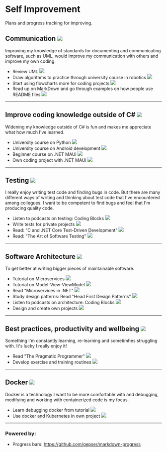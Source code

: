 
# Self Improvement

Plans and progress tracking for improving.  

## Communication ![](https://geps.dev/progress/100)  

Improving my knowledge of standards for documenting and communicating software, such as UML, would improve my communication with others and improve my own coding.  

- Review UML ![](https://geps.dev/progress/100)  
- Draw algorithms to practice through university course in robotics ![](https://geps.dev/progress/100) 
- Start using flowcharts more for coding projects ![](https://geps.dev/progress/100) 
- Read up on MarkDown and go through examples on how people use README files ![](https://geps.dev/progress/100) 
  
***

## Improve coding knowledge outside of C#  ![](https://geps.dev/progress/75)  

Widening my knowledge outside of C# is fun and makes me appreciate what how much I've learned.

- University course on Python ![](https://geps.dev/progress/100)
- University course on Android development ![](https://geps.dev/progress/75)
- Beginner course on .NET MAUI ![](https://geps.dev/progress/75)
- Own coding project with .NET MAUI ![](https://geps.dev/progress/5)

***  
  
## Testing ![](https://geps.dev/progress/50)  

I really enjoy writing test code and finding bugs in code. But there are many different ways of writing and thinking about test code that I've encountered among collegues. I want to be competent to find bugs and feel that I'm producing quality code.  

- Listen to podcasts on testing: Coding Blocks ![](https://geps.dev/progress/100) 
- Write tests for private projects ![](https://geps.dev/progress/80) 
- Read: "C and .NET Core Test-Driven Development" ![](https://geps.dev/progress/20)  
- Read: "The Art of Software Testing" ![](https://geps.dev/progress/20)  

***

## Software Architecture ![](https://geps.dev/progress/60)

To get better at writing bigger pieces of maintainable software.  

- Tutorial on Microservices ![](https://geps.dev/progress/100)
- Tutorial on Model-View-ViewModel ![](https://geps.dev/progress/100) 
- Read "Microservices in .NET" ![](https://geps.dev/progress/90) 
- Study design patterns: Read "Head First Design Patterns" ![](https://geps.dev/progress/50)  
- Listen to podcasts on architecture: Coding Blocks ![](https://geps.dev/progress/75)
- Design and create own projects ![](https://geps.dev/progress/75)  

***

## Best practices, productivity and wellbeing ![](https://geps.dev/progress/30)

Something I'm constantly learning, re-learning and sometimhes struggling with. It's lucky I really enjoy it! 

- Read "The Pragmatic Programmer" ![](https://geps.dev/progress/35)
- Develop exercise and training routines ![](https://geps.dev/progress/50)

***

## Docker ![](https://geps.dev/progress/80)  

Docker is a technology I want to be more comfortable with and debugging, modifying and working with containerized code is my focus.

- Learn debugging docker from tutorial ![](https://geps.dev/progress/100)  
- Use docker and Kubernetes in own project ![](https://geps.dev/progress/60)

***

### Powered by:

- Progress bars: https://github.com/gepser/markdown-progress  
